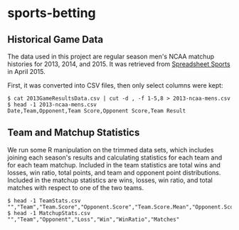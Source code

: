 # sports-betting

## Historical Game Data

The data used in this project are regular season men's NCAA matchup histories for 2013, 2014, and 2015. It was retrieved from [Spreadsheet Sports](https://www.spreadsheet-sports.com/blog/ncaa-basketball/) in April 2015.

First, it was converted into CSV files, then only select columns were kept:

```
$ cat 2013GameResultsData.csv | cut -d , -f 1-5,8 > 2013-ncaa-mens.csv
$ head -1 2013-ncaa-mens.csv
Date,Team,Opponent,Team Score,Opponent Score,Team Result
```

## Team and Matchup Statistics

We run some R manipulation on the trimmed data sets, which includes joining each season's results and calculating statistics for each team and for each team matchup. Included in the team statistics are total wins and losses, win ratio, total points, and team and opponent point distributions. Included in the matchup statistics are wins, losses, win ratio, and total matches with respect to one of the two teams.

```
$ head -1 TeamStats.csv
"","Team","Team.Score","Opponent.Score","Team.Score.Mean","Opponent.Score.Mean","Team.Score.Var","Opponent.Score.Var","Loss","Win","WinRatio","Matches"
$ head -1 MatchupStats.csv
"","Team","Opponent","Loss","Win","WinRatio","Matches"
```
